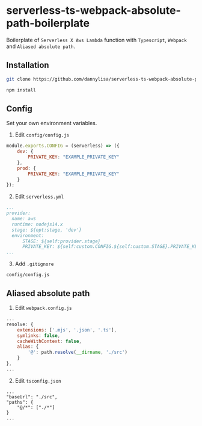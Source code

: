 # serverless-ts-webpack-absolute-path-boilerplate
Boilerplate of `Serverless X Aws Lambda` function with `Typescript`, `Webpack` and `Aliased absolute path`.



## Installation
```bash
git clone https://github.com/dannylisa/serverless-ts-webpack-absolute-path-boilerplate [your_project_name]
```
```bash
npm install
```

## Config
Set your own environment variables.

1. Edit `config/config.js`
```js
module.exports.CONFIG = (serverless) => ({
    dev: {
        PRIVATE_KEY: "EXAMPLE_PRIVATE_KEY"
    },
    prod: {
        PRIVATE_KEY: "EXAMPLE_PRIVATE_KEY"
    }
});
```

2. Edit `serverless.yml`
```yml
...
provider:
  name: aws
  runtime: nodejs14.x
  stage: ${opt:stage, 'dev'}
  environment:
      STAGE: ${self:provider.stage}
      PRIVATE_KEY: ${self:custom.CONFIG.${self:custom.STAGE}.PRIVATE_KEY} 
...
```
3. Add `.gitignore`
```
config/config.js
```

## Aliased absolute path
1. Edit `webpack.config.js`
```js
...
resolve: {
    extensions: ['.mjs', '.json', '.ts'],
    symlinks: false,
    cacheWithContext: false,
    alias: {
        '@': path.resolve(__dirname, './src')
    }
},
...
```

2. Edit `tsconfig.json`
```
...
"baseUrl": "./src",
"paths": {
    "@/*": ["./*"]
}
...
```
